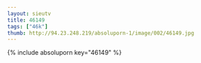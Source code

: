 ```yaml
--- 
layout: sieutv
title: 46149
tags: ["46k"]
thumb: http://94.23.248.219/absoluporn-1/image/002/46149.jpg
---
```

{% include absoluporn key="46149" %} 
